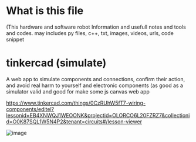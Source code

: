 # What is this file
(This hardware and software robot Information and usefull notes and tools and codes. may includes py files, c++, txt, images, videos, urls, code snippet

# tinkercad (simulate)

 A web app to simulate components and connections, confirm their action, and avoid real harm to yourself and electronic components (as good as a simulator valid and good for make some js canvas web app

https://www.tinkercad.com/things/0CzRUhW5fT7-wiring-components/editel?lessonid=EB4XNWQJ1WEOONK&projectid=OLORCO6L20FZRZ7&collectionid=O0K87SQL1W5N4P2&tenant=circuits#/lesson-viewer


![image](https://user-images.githubusercontent.com/55125302/205467976-13fe6c56-c42b-4c0d-a4aa-1a9cee8efed0.png)
